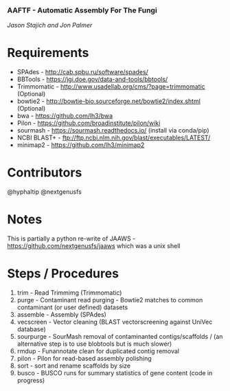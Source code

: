 ### AAFTF - Automatic Assembly For The Fungi
*Jason Stajich and Jon Palmer*

Requirements
===================
- SPAdes - http://cab.spbu.ru/software/spades/
- BBTools - https://jgi.doe.gov/data-and-tools/bbtools/
- Trimmomatic - http://www.usadellab.org/cms/?page=trimmomatic (Optional)
- bowtie2 - http://bowtie-bio.sourceforge.net/bowtie2/index.shtml (Optional)
- bwa - https://github.com/lh3/bwa
- Pilon - https://github.com/broadinstitute/pilon/wiki
- sourmash - https://sourmash.readthedocs.io/ (install via conda/pip)
- NCBI BLAST+ - ftp://ftp.ncbi.nlm.nih.gov/blast/executables/LATEST/
- minimap2 - https://github.com/lh3/minimap2

Contributors
============
@hyphaltip
@nextgenusfs

Notes
===========
This is partially a python re-write of JAAWS - https://github.com/nextgenusfs/jaaws which was a unix shell 


Steps / Procedures
==================
1. trim - Read Trimmimg (Trimmomatic)
2. purge - Contaminant read purging - Bowtie2 matches to common contaminant (or user defined) datasets
3. assemble - Assembly (SPAdes)
4. vecscreen - Vector cleaning (BLAST vectorscreening against UniVec database)
5. sourpurge - SourMash removal of contaminanted contigs/scaffolds / (an alternative step is to use blobtools but is much slower)
7. rmdup - Funannotate clean for duplicated contig removal
8. pilon - Pilon for read-based assembly polishing
9. sort - sort and rename scaffolds by size
10. busco - BUSCO runs for summary statistics of gene content (code in progress)
